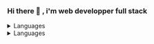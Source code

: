 ### Hi there 👋 , i'm web developper full stack

<details>
<summary>Languages</summary>

| Languages  |
| ---------- |
| HTML       |
| CSS        |
| Javascript |
| TWIG       |
| TypeScipt  |
| PHP        |
| SQL        |

</details>

<details>
<summary>Languages</summary>
| Frameworks |
| ---------- |
| Bootstrap  |
| Tailwaind  |
 Jquery     |
| REACT      |
| NEXTJS     |
| Symfony    |
| PHPmyAdmin |

</details>

<!--
**GNT-N/GNT-N** is a ✨ _special_ ✨ repository because its `README.md` (this file) appears on your GitHub profile.

Here are some ideas to get you started:

- 🔭 I’m currently working on ...
- 🌱 I’m currently learning ...
- 👯 I’m looking to collaborate on ...
- 🤔 I’m looking for help with ...
- 💬 Ask me about ...
- 📫 How to reach me: ...
- 😄 Pronouns: ...
- ⚡ Fun fact: ...
-->
